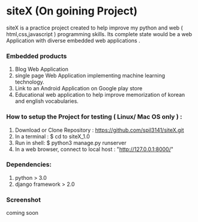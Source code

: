 
# siteX (On goining Project)
siteX is a practice project created to help improve my python and web ( html,css,javascript ) programming skills.
Its complete state would be a web Application with diverse embedded web applications .

### Embedded products
1. Blog Web Application
2. single page Web Application implementing machine learning technology.
3. Link to an Android Application on Google play store
4. Educational web application to help improve memorization of korean and english vocabularies.

### How to setup the Project for testing ( Linux/ Mac OS only ) :
 1. Download or Clone Repository : https://github.com/spil3141/siteX.git
 2. In a terminal : $ cd to siteX_1.0
 3. Run in shell: $ python3 manage.py runserver
 3. In a web browser, connect to local host : "http://127.0.0.1:8000/"

### Dependencies:
 1. python > 3.0
 2. django framework > 2.0
 
### Screenshot 
coming soon

